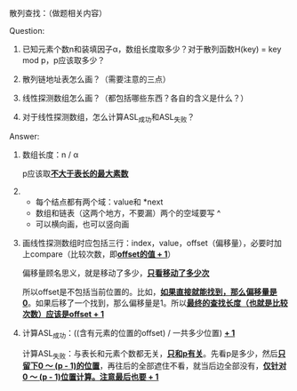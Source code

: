 散列查找：（做题相关内容）

Question: 

1. 已知元素个数n和装填因子α，数组长度取多少？对于散列函数H(key) = key mod p，p应该取多少？

2. 散列链地址表怎么画？（需要注意的三点）

3. 线性探测数组怎么画？（都包括哪些东西？各自的含义是什么？）

4. 对于线性探测数组，怎么计算ASL<sub>成功</sub>和ASL<sub>失败</sub>？


Answer:

1.  数组长度：n / α

    p应该取<u>**不大于表长的最大素数**</u>

2.  * 每个结点都有两个域：value和 *next
    * 数组和链表（这两个地方，不要漏）两个的空域要写 ^
    * 可以横向画，也可以竖向画

3.  画线性探测数组时应包括三行：index，value，offset（偏移量），必要时加上compare（比较次数，即<u>**offset的值 + 1**</u>）

    偏移量顾名思义，就是移动了多少，<u>**只看移动了多少次**</u>

    所以offset是不包括当前位置的。比如，<u>**如果直接就能找到，那么偏移量是0</u>**。如果后移了一个找到，那么偏移量是1。所以<u>**最终的查找长度（也就是比较次数）应该是offset + 1**</u>

4.  计算ASL<sub>成功</sub>：((含有元素的位置的offset) / 一共多少位置) <u>**+ 1**</u>

    计算ASL<sub>失败</sub>：与表长和元素个数都无关，<u>**只和p有关**</u>。先看p是多少，然后<u>**只留下0 ～ (p - 1)的位置**</u>，再往后的全部遮住不看，就当后边全部没有，<u>**仅针对0 ～ (p - 1)位置计算。注意最后也要 + 1**</u>
